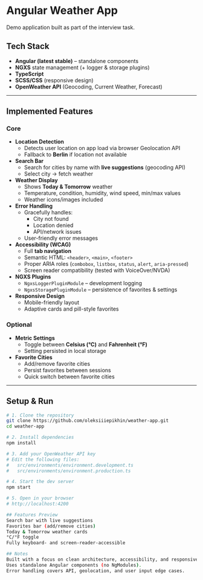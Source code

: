 # Angular Weather App

Demo application built as part of the interview task.

## Tech Stack
- **Angular (latest stable)** – standalone components
- **NGXS** state management (+ logger & storage plugins)
- **TypeScript**
- **SCSS/CSS** (responsive design)
- **OpenWeather API** (Geocoding, Current Weather, Forecast)

---

## Implemented Features

### Core
- **Location Detection**
  - Detects user location on app load via browser Geolocation API
  - Fallback to **Berlin** if location not available
- **Search Bar**
  - Search for cities by name with **live suggestions** (geocoding API)
  - Select city → fetch weather
- **Weather Display**
  - Shows **Today & Tomorrow** weather
  - Temperature, condition, humidity, wind speed, min/max values
  - Weather icons/images included
- **Error Handling**
  - Gracefully handles:
    - City not found
    - Location denied
    - API/network issues
  - User-friendly error messages
- **Accessibility (WCAG)**
  - Full **tab navigation**
  - Semantic HTML: `<header>`, `<main>`, `<footer>`
  - Proper ARIA roles (`combobox`, `listbox`, `status`, `alert`, `aria-pressed`)
  - Screen reader compatibility (tested with VoiceOver/NVDA)
- **NGXS Plugins**
  - `NgxsLoggerPluginModule` – development logging
  - `NgxsStoragePluginModule` – persistence of favorites & settings
- **Responsive Design**
  - Mobile-friendly layout
  - Adaptive cards and pill-style favorites

### Optional
- **Metric Settings**
  - Toggle between **Celsius (°C)** and **Fahrenheit (°F)**
  - Setting persisted in local storage
- **Favorite Cities**
  - Add/remove favorite cities
  - Persist favorites between sessions
  - Quick switch between favorite cities

---

## Setup & Run

```bash
# 1. Clone the repository
git clone https://github.com/oleksiiiepikhin/weather-app.git
cd weather-app

# 2. Install dependencies
npm install

# 3. Add your OpenWeather API key
# Edit the following files:
#   src/environments/environment.development.ts
#   src/environments/environment.production.ts

# 4. Start the dev server
npm start

# 5. Open in your browser
# http://localhost:4200

## Features Preview
Search bar with live suggestions
Favorites bar (add/remove cities)
Today & Tomorrow weather cards
°C/°F toggle
Fully keyboard- and screen-reader-accessible

## Notes
Built with a focus on clean architecture, accessibility, and responsive UI.
Uses standalone Angular components (no NgModules).
Error handling covers API, geolocation, and user input edge cases.